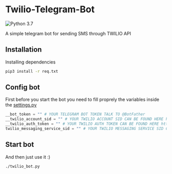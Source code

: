# Twilio-Telegram-Bot

![Python 3.7](https://img.shields.io/badge/python-3.7-blue.svg)

A simple telegram bot for sending SMS through TWILIO API

## Installation

Installing dependencies

``` bash
pip3 install -r req.txt
```

## Config bot

First before you start the bot you need to fill proprely the variables inside the [settings.py](https://github.com/IadRabbit/Twilio-Telegram-Bot/blob/main/settings.py)

```python
__bot_token = "" # YOUR TELEGRAM BOT TOKEN TALK TO @BotFather
__twilio_account_sid = "" # YOUR TWILIO ACCOUNT SID CAN BE FOUND HERE https://console.twilio.com/?frameUrl=/console
__twilio_auth_token = "" # YOUR TWILIO AUTH TOKEN CAN BE FOUND HERE https://console.twilio.com/?frameUrl=/console
twilio_messaging_service_sid = "" # YOUR TWILIO MESSAGING SERVICE SID CAN BE FOUND HERE  https://console.twilio.com/us1/develop/sms/services?frameUrl=/console/sms/services
```

## Start bot

And then just use it :)

``` bash
./twilio_bot.py
```

